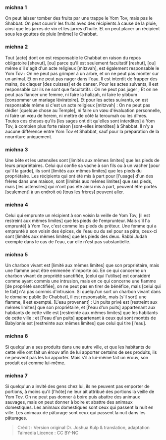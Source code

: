 
### michna 1
On peut laisser tomber des fruits par une trappe le Yom Tov, mais pas le Shabbat. On peut couvrir les fruits avec des récipients à cause de la pluie, ainsi que les jarres de vin et les jarres d'huile. Et on peut placer un récipient sous les gouttes de pluie [même] le Chabbat.

### michna 2
Tout [acte] dont on est responsable le Chabbat en raison du repos obligatoire [shevut], [ou] parce qu'il est seulement facultatif [reshut], [ou] même s'il s'agit d'un acte religieux [mitzvah], est également responsable le Yom Tov : On ne peut pas grimper à un arbre, et on ne peut pas monter sur un animal. Et on ne peut pas nager dans l'eau. Il est interdit de frapper des mains, de claquer [des cuisses] et de danser. Pour les actes suivants, il est responsable car ils ne sont que facultatifs : On ne peut pas juger ; Et on ne peut pas fiancer une femme, ni faire la halizah, ni faire le yibbum [consommer un mariage léviratoire]. Et pour les actes suivants, on est responsable même si c'est un acte religieux [mitzvah] : On ne peut pas dédier [quelque chose au Temple], ni faire un vœu d'évaluation personnelle, ni faire un vœu de herem, ni mettre de côté la teroumah ou les dîmes. Toutes ces choses qu'ils [les sages ont dit qu'elles sont interdites] à Yom Tov, à combien plus forte raison [sont-elles interdites] à Shabbat. Il n'y a aucune différence entre Yom Tov et Shabbat, sauf pour la préparation de la nourriture uniquement.

### michna 3
Une bête et les ustensiles sont [limités aux mêmes limites] que les pieds de leurs propriétaires. Celui qui confie sa vache à son fils ou à un vacher [pour qu'il la garde], ils sont [limités aux mêmes limites] que les pieds du propriétaire. Les récipients qui ont été mis à part pour [l'usage] d'un des frères dans une maison, sont [limités aux mêmes limites] que ses pieds, mais [les ustensiles] qui n'ont pas été ainsi mis à part, peuvent être portés [seulement] à un endroit où [tous les frères] peuvent aller.

### michna 4
Celui qui emprunte un récipient à son voisin la veille de Yom Tov, [il est restreint aux mêmes limites] que les pieds de l'emprunteur. Mais s'il l'a emprunté] à Yom Tov, c'est comme les pieds du prêteur. Une femme qui a emprunté à son voisin des épices, de l'eau ou du sel pour sa pâte, ceux-ci sont [limités aux mêmes limites] que les pieds des deux. Rabbi Judah exempte dans le cas de l'eau, car elle n'est pas substantielle.

### michna 5
Un charbon vivant est [limité aux mêmes limites] que son propriétaire, mais une flamme peut être emmenée n'importe où. En ce qui concerne un charbon vivant de propriété sanctifiée, [celui qui l'utilise] est considéré comme ayant commis une intrusion, mais en ce qui concerne une flamme [de propriété sanctifiée], on ne peut pas en tirer de bénéfice, mais [celui qui le fait] n'a pas commis d'intrusion. Si quelqu'un sort un charbon vivant dans le domaine public [le Chabbat], il est responsable, mais [s'il sort] une flamme, il est exempté. [L'eau provenant] : Un puits privé est [restreint aux mêmes limites] que son propriétaire, et [l'eau d'un puits] appartenant aux habitants de cette ville est [restreinte aux mêmes limites] que les habitants de cette ville ; et [l'eau d'un puits] appartenant à ceux qui sont montés de Babylonie est [restreinte aux mêmes limites] que celui qui tire [l'eau].

### michna 6
Si quelqu'un a ses produits dans une autre ville, et que les habitants de cette ville ont fait un érouv afin de lui apporter certains de ses produits, ils ne peuvent pas les lui apporter. Mais s'il a lui-même fait un érouv, son produit est comme lui-même.

### michna 7
Si quelqu'un a invité des gens chez lui, ils ne peuvent pas emporter de portions, à moins qu'il [l'hôte] ne leur ait attribué des portions la veille de Yom Tov. On ne peut pas donner à boire puis abattre des animaux sauvages, mais on peut donner à boire et abattre des animaux domestiques. Les animaux domestiques sont ceux qui passent la nuit en ville. Les animaux de pâturage sont ceux qui passent la nuit dans les pâturages.

>Crédit : Version original Dr. Joshua Kulp & translation, adaptation Talmedia
>Licence : CC BY-NC